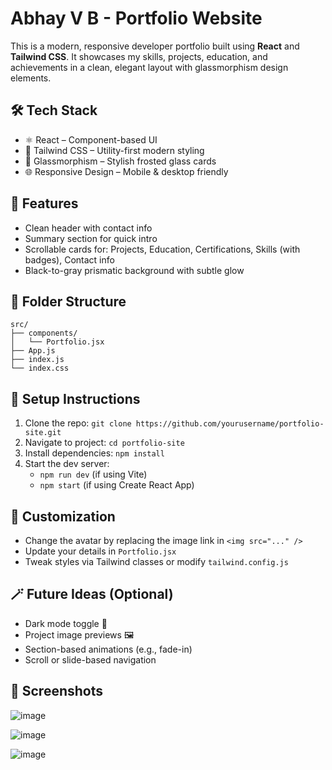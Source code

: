 # Abhay V B - Portfolio Website

This is a modern, responsive developer portfolio built using **React** and **Tailwind CSS**. It showcases my skills, projects, education, and achievements in a clean, elegant layout with glassmorphism design elements.

## 🛠 Tech Stack
- ⚛️ React – Component-based UI
- 🎨 Tailwind CSS – Utility-first modern styling
- 🌈 Glassmorphism – Stylish frosted glass cards
- 🌐 Responsive Design – Mobile & desktop friendly

## 🚀 Features
- Clean header with contact info
- Summary section for quick intro
- Scrollable cards for: Projects, Education, Certifications, Skills (with badges), Contact info
- Black-to-gray prismatic background with subtle glow

## 📂 Folder Structure

```
src/
├── components/
│   └── Portfolio.jsx
├── App.js
├── index.js
└── index.css
```

## 🔧 Setup Instructions
1. Clone the repo: `git clone https://github.com/yourusername/portfolio-site.git`
2. Navigate to project: `cd portfolio-site`
3. Install dependencies: `npm install`
4. Start the dev server:
   - `npm run dev`   (if using Vite)
   - `npm start`     (if using Create React App)

## 🧠 Customization
- Change the avatar by replacing the image link in `<img src="..." />`
- Update your details in `Portfolio.jsx`
- Tweak styles via Tailwind classes or modify `tailwind.config.js`

## 🪄 Future Ideas (Optional)
- Dark mode toggle 🌙
- Project image previews 🖼️
- Section-based animations (e.g., fade-in)
- Scroll or slide-based navigation

## 📸 Screenshots

![image](https://github.com/user-attachments/assets/aba9b9a2-9f85-41fa-900d-a1411482f7c7)

![image](https://github.com/user-attachments/assets/4c3598a7-33d1-4adc-b2eb-71676926fd9c)

![image](https://github.com/user-attachments/assets/edfd6a77-9dcc-4826-b6c0-bd8907c14b9f)
